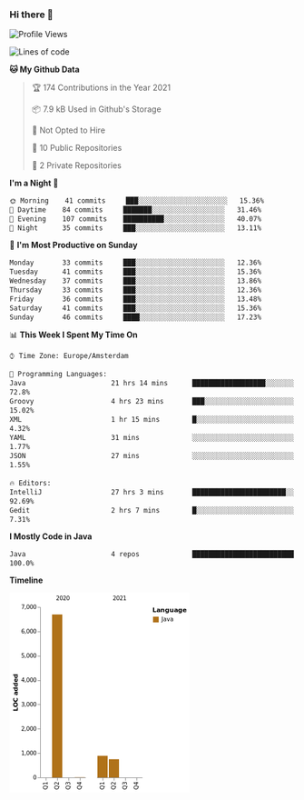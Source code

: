 ### Hi there 👋


<!--START_SECTION:waka-->
![Profile Views](http://img.shields.io/badge/Profile%20Views-0-blue)

![Lines of code](https://img.shields.io/badge/From%20Hello%20World%20I%27ve%20Written-8345%20lines%20of%20code-blue)

**🐱 My Github Data** 

> 🏆 174 Contributions in the Year 2021
 > 
> 📦 7.9 kB Used in Github's Storage 
 > 
> 🚫 Not Opted to Hire
 > 
> 📜 10 Public Repositories 
 > 
> 🔑 2 Private Repositories  
 > 
**I'm a Night 🦉** 

```text
🌞 Morning    41 commits     ███░░░░░░░░░░░░░░░░░░░░░░   15.36% 
🌆 Daytime    84 commits     ███████░░░░░░░░░░░░░░░░░░   31.46% 
🌃 Evening    107 commits    ██████████░░░░░░░░░░░░░░░   40.07% 
🌙 Night      35 commits     ███░░░░░░░░░░░░░░░░░░░░░░   13.11%

```
📅 **I'm Most Productive on Sunday** 

```text
Monday       33 commits     ███░░░░░░░░░░░░░░░░░░░░░░   12.36% 
Tuesday      41 commits     ███░░░░░░░░░░░░░░░░░░░░░░   15.36% 
Wednesday    37 commits     ███░░░░░░░░░░░░░░░░░░░░░░   13.86% 
Thursday     33 commits     ███░░░░░░░░░░░░░░░░░░░░░░   12.36% 
Friday       36 commits     ███░░░░░░░░░░░░░░░░░░░░░░   13.48% 
Saturday     41 commits     ███░░░░░░░░░░░░░░░░░░░░░░   15.36% 
Sunday       46 commits     ████░░░░░░░░░░░░░░░░░░░░░   17.23%

```


📊 **This Week I Spent My Time On** 

```text
⌚︎ Time Zone: Europe/Amsterdam

💬 Programming Languages: 
Java                     21 hrs 14 mins      ██████████████████░░░░░░░   72.8% 
Groovy                   4 hrs 23 mins       ███░░░░░░░░░░░░░░░░░░░░░░   15.02% 
XML                      1 hr 15 mins        █░░░░░░░░░░░░░░░░░░░░░░░░   4.32% 
YAML                     31 mins             ░░░░░░░░░░░░░░░░░░░░░░░░░   1.77% 
JSON                     27 mins             ░░░░░░░░░░░░░░░░░░░░░░░░░   1.55%

🔥 Editors: 
IntelliJ                 27 hrs 3 mins       ███████████████████████░░   92.69% 
Gedit                    2 hrs 7 mins        █░░░░░░░░░░░░░░░░░░░░░░░░   7.31%

```

**I Mostly Code in Java** 

```text
Java                     4 repos             █████████████████████████   100.0%

```


**Timeline**

![Chart not found](https://raw.githubusercontent.com/powercasgamer/powercasgamer/master/charts/bar_graph.png) 


<!--END_SECTION:waka-->
